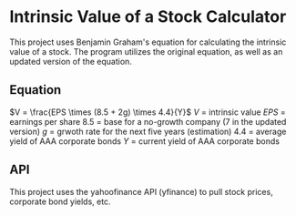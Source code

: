 # Intrinsic Value of a Stock Calculator
This project uses Benjamin Graham's equation for calculating the intrinsic value of a stock. The program utilizes the original equation, as well as an updated version of the equation.

## Equation
$V = \frac{EPS \times (8.5 + 2g) \times 4.4}{Y}$
$V$ = intrinsic value 
$EPS$ = earnings per share
8.5 = base for a no-growth company (7 in the updated version)
$g$ = grwoth rate for the next five years (estimation)
4.4 = average yield of AAA corporate bonds
$Y$ = current yield of AAA corporate bonds

## API
This project uses the yahoofinance API (yfinance) to pull stock prices, corporate bond yields, etc.